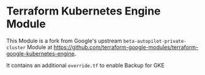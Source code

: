 # Terraform Kubernetes Engine Module

This Module is a fork from Google's upstream `beta-autopilot-private-cluster` Module at
https://github.com/terraform-google-modules/terraform-google-kubernetes-engine.

It contains an additional `override.tf` to enable Backup for GKE
